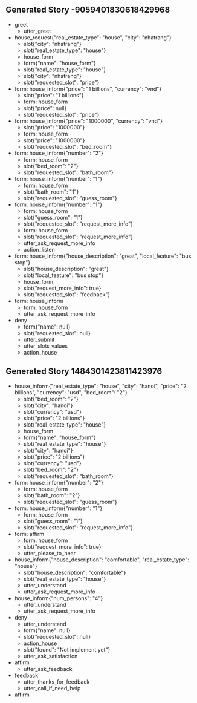 ## Generated Story -9059401830618429968
* greet
    - utter_greet
* house_request{"real_estate_type": "house", "city": "nhatrang"}
    - slot{"city": "nhatrang"}
    - slot{"real_estate_type": "house"}
    - house_form
    - form{"name": "house_form"}
    - slot{"real_estate_type": "house"}
    - slot{"city": "nhatrang"}
    - slot{"requested_slot": "price"}
* form: house_inform{"price": "1 billions", "currency": "vnd"}
    - slot{"price": "1 billions"}
    - form: house_form
    - slot{"price": null}
    - slot{"requested_slot": "price"}
* form: house_inform{"price": "1000000", "currency": "vnd"}
    - slot{"price": "1000000"}
    - form: house_form
    - slot{"price": "1000000"}
    - slot{"requested_slot": "bed_room"}
* form: house_inform{"number": "2"}
    - form: house_form
    - slot{"bed_room": "2"}
    - slot{"requested_slot": "bath_room"}
* form: house_inform{"number": "1"}
    - form: house_form
    - slot{"bath_room": "1"}
    - slot{"requested_slot": "guess_room"}
* form: house_inform{"number": "1"}
    - form: house_form
    - slot{"guess_room": "1"}
    - slot{"requested_slot": "request_more_info"}
    - form: house_form
    - slot{"requested_slot": "request_more_info"}
    - utter_ask_request_more_info
    - action_listen
* form: house_inform{"house_description": "great", "local_feature": "bus stop"}
    - slot{"house_description": "great"}
    - slot{"local_feature": "bus stop"}
    - house_form
    - slot{"request_more_info": true}
    - slot{"requested_slot": "feedback"}
* form: house_inform
    - form: house_form
    - utter_ask_request_more_info
* deny
    - form{"name": null}
    - slot{"requested_slot": null}
    - utter_submit
    - utter_slots_values
    - action_house
## Generated Story 1484301423811423976
* house_inform{"real_estate_type": "house", "city": "hanoi", "price": "2 billions", "currency": "usd", "bed_room": "2"}
    - slot{"bed_room": "2"}
    - slot{"city": "hanoi"}
    - slot{"currency": "usd"}
    - slot{"price": "2 billions"}
    - slot{"real_estate_type": "house"}
    - house_form
    - form{"name": "house_form"}
    - slot{"real_estate_type": "house"}
    - slot{"city": "hanoi"}
    - slot{"price": "2 billions"}
    - slot{"currency": "usd"}
    - slot{"bed_room": "2"}
    - slot{"requested_slot": "bath_room"}
* form: house_inform{"number": "2"}
    - form: house_form
    - slot{"bath_room": "2"}
    - slot{"requested_slot": "guess_room"}
* form: house_inform{"number": "1"}
    - form: house_form
    - slot{"guess_room": "1"}
    - slot{"requested_slot": "request_more_info"}
* form: affirm
    - form: house_form
    - slot{"request_more_info": true}
    - utter_please_to_hear
* house_inform{"house_description": "comfortable", "real_estate_type": "house"}
    - slot{"house_description": "comfortable"}
    - slot{"real_estate_type": "house"}
    - utter_understand
    - utter_ask_request_more_info
* house_inform{"num_persons": "4"}
    - utter_understand
    - utter_ask_request_more_info
* deny
    - utter_understand
    - form{"name": null}
    - slot{"requested_slot": null}
    - action_house
    - slot{"found": "Not implement yet"}
    - utter_ask_satisfaction
* affirm
    - utter_ask_feedback
* feedback
    - utter_thanks_for_feedback
    - utter_call_if_need_help
* affirm

